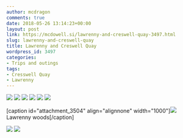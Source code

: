 ```yaml
---
author: mcdragon
comments: true
date: 2018-05-26 13:14:23+00:00
layout: post
link: https://mcdowell.si/lawrenny-and-creswell-quay-3497.html
slug: lawrenny-and-creswell-quay
title: Lawrenny and Creswell Quay
wordpress_id: 3497
categories:
- Trips and outings
tags:
- Cresswell Quay
- Lawrenny
---
```


![](https://img.mcdowell.si/2018/05/2018-05-08-15.22.46.jpg) ![](https://img.mcdowell.si/2018/05/2018-05-08-15.22.54.jpg) ![](https://img.mcdowell.si/2018/05/2018-05-08-15.59.20.jpg) ![](https://img.mcdowell.si/2018/05/2018-05-08-15.59.23.jpg) ![](https://img.mcdowell.si/2018/05/2018-05-08-15.59.25.jpg) ![](https://img.mcdowell.si/2018/05/2018-05-08-15.59.27.jpg)

[caption id="attachment_3504" align="alignnone" width="1000"]![](https://img.mcdowell.si/2018/05/2018-05-08-16.39.01.jpg) Lawrenny woods[/caption]

![](https://img.mcdowell.si/2018/05/2018-05-08-16.58.38.jpg) ![](https://img.mcdowell.si/2018/05/2018-05-08-17.01.50.jpg)

